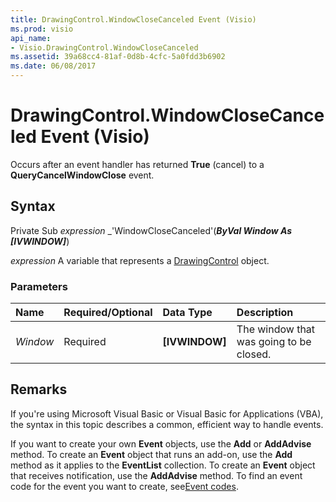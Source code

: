 ```yaml
---
title: DrawingControl.WindowCloseCanceled Event (Visio)
ms.prod: visio
api_name:
- Visio.DrawingControl.WindowCloseCanceled
ms.assetid: 39a68cc4-81af-0d8b-4cfc-5a0fdd3b6902
ms.date: 06/08/2017
---
```



# DrawingControl.WindowCloseCanceled Event (Visio)

Occurs after an event handler has returned  **True** (cancel) to a **QueryCancelWindowClose** event.


## Syntax

Private Sub  _expression_ _'WindowCloseCanceled'(**_ByVal Window As [IVWINDOW]_**)

 _expression_ A variable that represents a [DrawingControl](./Visio.DrawingControl.md) object.


### Parameters



|**Name**|**Required/Optional**|**Data Type**|**Description**|
|:-----|:-----|:-----|:-----|
| _Window_|Required| **[IVWINDOW]**|The window that was going to be closed.|

## Remarks

If you're using Microsoft Visual Basic or Visual Basic for Applications (VBA), the syntax in this topic describes a common, efficient way to handle events.

If you want to create your own  **Event** objects, use the **Add** or **AddAdvise** method. To create an **Event** object that runs an add-on, use the **Add** method as it applies to the **EventList** collection. To create an **Event** object that receives notification, use the **AddAdvise** method. To find an event code for the event you want to create, see[Event codes](../visio/Concepts/event-codesvisio.md).



